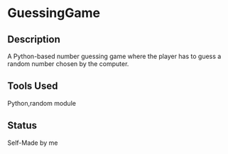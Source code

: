# GuessingGame


## Description
A Python-based number guessing game where the player has to guess a random number chosen by the computer.


## Tools Used
Python,random module

## Status 
Self-Made by me
